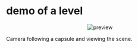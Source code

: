 # demo of a level

<p align="center">
  <img src="https://github.com/hanakamer/softuni-unity-course/blob/master/homeworks/homework-1/leveldemo.gif" alt="preview"/>
</p>

Camera following a capsule and viewing the scene.

